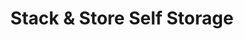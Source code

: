 ---
title: "Stack & Store Self Storage"
url: /edgewood/stack-and-store-self-storage/
shop: storage rental
---
